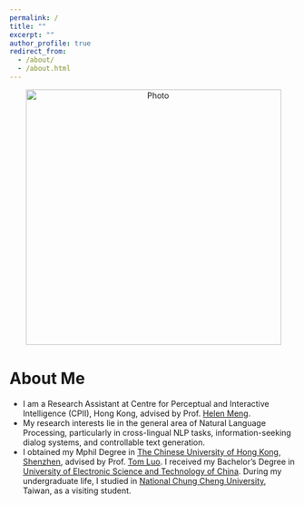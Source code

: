 ```yaml
---
permalink: /
title: ""
excerpt: ""
author_profile: true
redirect_from: 
  - /about/
  - /about.html
---
```


<p align="center">
  <img src="https://lipingtang17.github.io/images/photo3.jpg" alt="Photo" style="width: 450px;"/> 
</p>

# About Me
* I am a Research Assistant at Centre for Perceptual and Interactive Intelligence (CPII), Hong Kong, advised by Prof. [Helen Meng](https://www.se.cuhk.edu.hk/people/academic-staff/prof-meng-mei-ling-helen/).
* My research interests lie in the general area of Natural Language Processing, particularly in cross-lingual NLP tasks, information-seeking dialog systems, and controllable text generation.
* I obtained my Mphil Degree in [The Chinese University of Hong Kong, Shenzhen](https://cuhk.edu.cn/en), advised by Prof. [Tom Luo](https://sse.cuhk.edu.cn/en/faculty/luozhiquan). I received my Bachelor’s Degree in [University of Electronic Science and Technology of China](https://en.uestc.edu.cn/index.htm). During my undergraduate life, I studied in [National Chung Cheng University](https://www.ccu.edu.tw/eng/), Taiwan, as a visiting student.

<!-- # Education Experience -->

<!-- # Academic Services
* Conference Reviewer: AAAI 2019, AAAI 2020, ICML 2020 (top reviewer award), NeurIPS 2020, AAAI 2021, ICLR 2021, AISTATS 2021, ICRA 2021, ICML 2021, NeurIPS 2021, ICLR 2022, AISTATS 2022, AAAI 2022, ICML 2022, NeurIPS 2022.
* Journal Reviewer: Journal of Artificial Intelligence Research (JAIR), IEEE Robotics and Automation Letters (RA-L), Journal of Machine Learning Research (JMLR), Machine Learning - Springer, Transactions of Machine Learning Research (TMLR). -->
